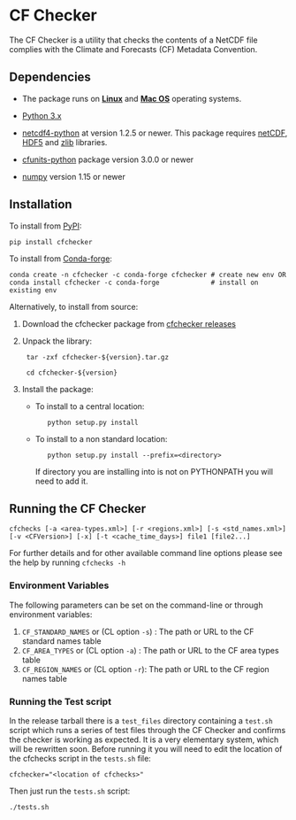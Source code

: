 # CF Checker

The CF Checker is a utility that checks the contents of a NetCDF file complies with the Climate and Forecasts (CF) Metadata Convention.

## Dependencies

* The package runs on [**Linux**](http://en.wikipedia.org/wiki/Linux)
  and [**Mac OS**](http://en.wikipedia.org/wiki/Mac_OS) operating systems.

* [Python 3.x](https://www.python.org/)

* [netcdf4-python](https://pypi.python.org/pypi/netCDF4) at version 1.2.5 or newer. This package requires [netCDF](https://www.unidata.ucar.edu/software/netcdf/), [HDF5](https://www.hdfgroup.org/solutions/hdf5/) and [zlib](ftp://ftp.unidata.ucar.edu/pub/netcdf/netcdf-4) libraries.

* [cfunits-python](https://bitbucket.org/cfpython/cfunits-python) package version 3.0.0 or newer

* [numpy](https://pypi.python.org/pypi/numpy) version 1.15 or newer

## Installation

To install from [PyPI](https://pypi.python.org/pypi/cfchecker):

    pip install cfchecker

To install from [Conda-forge](https://github.com/conda-forge/cfchecker-feedstock):

    conda create -n cfchecker -c conda-forge cfchecker # create new env OR
    conda install cfchecker -c conda-forge             # install on existing env

Alternatively, to install from source:

1. Download the cfchecker package from [cfchecker releases](https://github.com/cedadev/cf-checker/releases)

2. Unpack the library:

        tar -zxf cfchecker-${version}.tar.gz

        cd cfchecker-${version}

3. Install the package:

   * To install to a central location:

            python setup.py install

   * To install to a non standard location:

            python setup.py install --prefix=<directory>

     If directory you are installing into is not on PYTHONPATH you will need to add it.
     
## Running the CF Checker

`cfchecks [-a <area-types.xml>] [-r <regions.xml>] [-s <std_names.xml>] [-v <CFVersion>] [-x] [-t <cache_time_days>] file1 [file2...]`

For further details and for other available command line options please see the help by running `cfchecks -h`

### Environment Variables

The following parameters can be set on the command-line or through environment variables:

1. `CF_STANDARD_NAMES` or (CL option `-s`) : The path or URL to the CF standard names table
2. `CF_AREA_TYPES` or (CL option `-a`) : The path or URL to the CF area types table
3. `CF_REGION_NAMES` or (CL option `-r`): The path or URL to the CF region names table


### Running the Test script

In the release tarball there is a `test_files` directory containing a `test.sh` script which runs a series of test files through the CF Checker and confirms the checker is working as expected.  It is a very elementary system, which will be rewritten soon.  Before running it you will need to edit the location of the cfchecks script in the `tests.sh` file:

    cfchecker="<location of cfchecks>"

Then just run the `tests.sh` script:

    ./tests.sh
    
